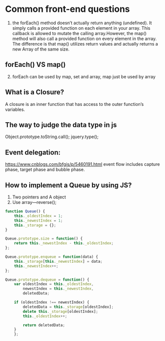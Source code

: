 # Common front-end questions

1.	the forEach() method doesn’t actually return anything (undefined). It simply calls a provided function on each element in your array. This callback is allowed to mutate the calling array.However, the map() method will also call a provided function on every element in the array. The difference is that map() utilizes return values and actually returns a new Array of the same size.
##	forEach() VS map()
2.	forEach can be used by map, set and array, map just be used by array

## What is a Closure?

A closure is an inner function that has access to the outer function’s variables.

## The way to judge the data type  in js
Object.prototype.toString.call();
jquery.type();

## Event delegation:
https://www.cnblogs.com/bfgis/p/5460191.html
event  flow  includes capture phase, target phase and bubble phase.

## How to implement a Queue by using JS?
1.	Two pointers and A object
2.	Use array—reverse();
```javascript
function Queue() {
    this._oldestIndex = 1;
    this._newestIndex = 1;
    this._storage = {};
}

Queue.prototype.size = function() {
    return this._newestIndex - this._oldestIndex;
};

Queue.prototype.enqueue = function(data) {
    this._storage[this._newestIndex] = data;
    this._newestIndex++;
};

Queue.prototype.dequeue = function() {
    var oldestIndex = this._oldestIndex,
        newestIndex = this._newestIndex,
        deletedData;

    if (oldestIndex !== newestIndex) {
        deletedData = this._storage[oldestIndex];
        delete this._storage[oldestIndex];
        this._oldestIndex++;

        return deletedData;
    }
	};
```
